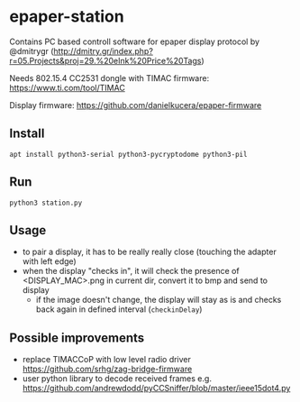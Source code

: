 # epaper-station

Contains PC based controll software for epaper display protocol by @dmitrygr (http://dmitry.gr/index.php?r=05.Projects&proj=29.%20eInk%20Price%20Tags)

Needs 802.15.4 CC2531 dongle with TIMAC firmware: https://www.ti.com/tool/TIMAC

Display firmware: https://github.com/danielkucera/epaper-firmware

## Install
```
apt install python3-serial python3-pycryptodome python3-pil
```

## Run
```
python3 station.py
```

## Usage

- to pair a display, it has to be really really close (touching the adapter with left edge)
- when the display "checks in", it will check the presence of <DISPLAY_MAC>.png in current dir, convert it to bmp and send to display
  - if the image doesn't change, the display will stay as is and checks back again in defined interval (`checkinDelay`)

## Possible improvements

- replace TIMACCoP with low level radio driver https://github.com/srhg/zag-bridge-firmware
- user python library to decode received frames e.g. https://github.com/andrewdodd/pyCCSniffer/blob/master/ieee15dot4.py
